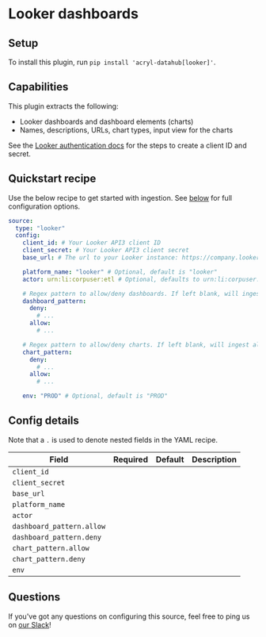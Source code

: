 # Looker dashboards

## Setup

To install this plugin, run `pip install 'acryl-datahub[looker]'`.

## Capabilities

This plugin extracts the following:

- Looker dashboards and dashboard elements (charts)
- Names, descriptions, URLs, chart types, input view for the charts

See the [Looker authentication docs](https://docs.looker.com/reference/api-and-integration/api-auth#authentication_with_an_sdk) for the steps to create a client ID and secret.

## Quickstart recipe

Use the below recipe to get started with ingestion. See [below](#config-details) for full configuration options.

```yml
source:
  type: "looker"
  config:
    client_id: # Your Looker API3 client ID
    client_secret: # Your Looker API3 client secret
    base_url: # The url to your Looker instance: https://company.looker.com:19999 or https://looker.company.com, or similar.

    platform_name: "looker" # Optional, default is "looker"
    actor: urn:li:corpuser:etl # Optional, defaults to urn:li:corpuser:etl

    # Regex pattern to allow/deny dashboards. If left blank, will ingest all.
    dashboard_pattern:
      deny:
        # ...
      allow:
        # ...

    # Regex pattern to allow/deny charts. If left blank, will ingest all.
    chart_pattern:
      deny:
        # ...
      allow:
        # ...

    env: "PROD" # Optional, default is "PROD"
```

## Config details

Note that a `.` is used to denote nested fields in the YAML recipe.

| Field                     | Required | Default | Description |
| ------------------------- | -------- | ------- | ----------- |
| `client_id`               |          |         |             |
| `client_secret`           |          |         |             |
| `base_url`                |          |         |             |
| `platform_name`           |          |         |             |
| `actor`                   |          |         |             |
| `dashboard_pattern.allow` |          |         |             |
| `dashboard_pattern.deny`  |          |         |             |
| `chart_pattern.allow`     |          |         |             |
| `chart_pattern.deny`      |          |         |             |
| `env`                     |          |         |             |

## Questions

If you've got any questions on configuring this source, feel free to ping us on [our Slack](https://slack.datahubproject.io/)!
